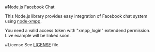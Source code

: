 #Node.js Facebook Chat

This Node.js library provides easy integration of Facebook chat system using [node-xmpp](https://github.com/astro/node-xmpp "Node-XMPP library on Github").

You need a valid access token with "xmpp_login" extendend permission.
Live example will be linked soon.

#License
See [LICENSE](https://github.com/Takeno/node-facebookchat/blob/master/LICENSE) file.